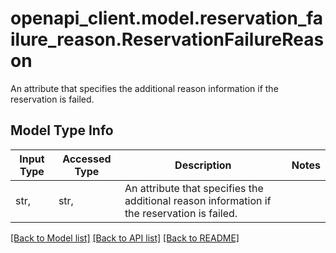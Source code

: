 # openapi_client.model.reservation_failure_reason.ReservationFailureReason

An attribute that specifies the additional reason information if the reservation is failed. 

## Model Type Info
Input Type | Accessed Type | Description | Notes
------------ | ------------- | ------------- | -------------
str,  | str,  | An attribute that specifies the additional reason information if the reservation is failed.  | 

[[Back to Model list]](../../README.md#documentation-for-models) [[Back to API list]](../../README.md#documentation-for-api-endpoints) [[Back to README]](../../README.md)

